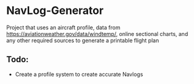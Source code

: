 # NavLog-Generator
Project that uses an aircraft profile, data from https://aviationweather.gov/data/windtemp/, online sectional charts, and any other required sources to generate a printable flight plan


## Todo:
- Create a profile system to create accurate Navlogs

